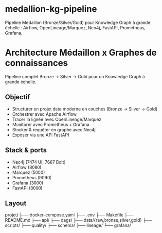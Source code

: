# medallion-kg-pipeline

Pipeline Medaillon (Bronze/Silver/Gold) pour Knowledge Graph à grande échelle : Airflow, OpenLineage/Marquez, Neo4j, FastAPI, Prometheus, Grafana.


# Architecture Médaillon x Graphes de connaissances

Pipeline complet Bronze → Silver → Gold pour un Knowledge Graph à grande échelle.

## Objectif

- Structurer un projet data moderne en couches (Bronze → Silver → Gold)
- Orchestrer avec Apache Airflow
- Tracer la lignée avec OpenLineage/Marquez
- Monitorer avec Prometheus + Grafana
- Stocker & requêter en graphe avec Neo4j
- Exposer via une API FastAPI

## Stack & ports

- Neo4j (7474 UI, 7687 Bolt)
- Airflow (8080)
- Marquez (5000)
- Prometheus (9090)
- Grafana (3000)
- FastAPI (8000)

## Layout

projet/
├── docker-compose.yaml
├── .env
├── Makefile
├── README.md
├── api/
├── dags/
├── data/{raw,bronze,silver,gold}
├── scripts/
├── quality/
├── schema/
├── lineage/
└── grafana/
